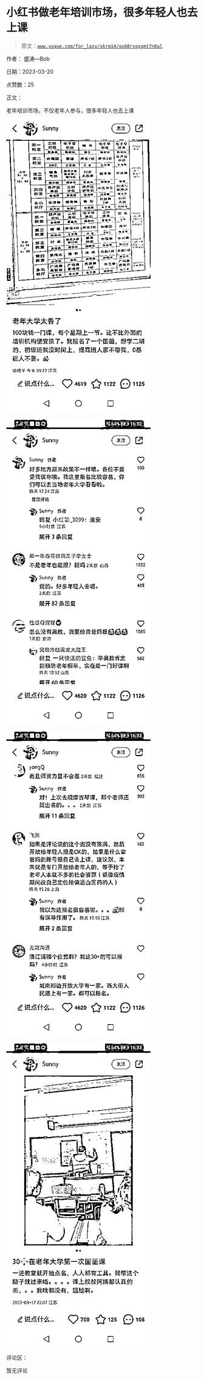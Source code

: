# 小红书做老年培训市场，很多年轻人也去上课

> 原文：[`www.yuque.com/for_lazy/xkrm14/gx68rsgvgmt7n0al`](https://www.yuque.com/for_lazy/xkrm14/gx68rsgvgmt7n0al)

作者： 盛涛—Bob

日期：2023-03-20

点赞数：25

正文：

老年培训市场，不仅老年人参与，很多年轻人也去上课

![](img/faeae22a4c3e686b48416872feae4a81.png)  

![](img/4089a97314396652eeca1fa3b0f0602c.png)  

![](img/59229257426e51aa15ada4bc95435ac7.png)  

![](img/b4dcedb4d388cd5a002f4fa224e4557c.png)  

评论区：

暂无评论



